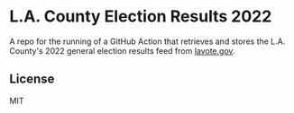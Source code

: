 # L.A. County Election Results 2022

A repo for the running of a GitHub Action that retrieves and stores the L.A. County's 2022 general election results feed from [lavote.gov](https://results.lavote.gov/#year=2022&election=4300).

## License

MIT

